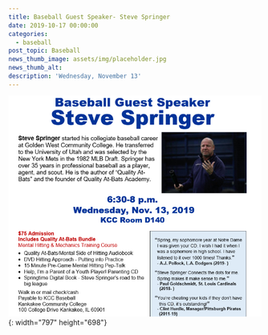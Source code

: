 ```yaml
---
title: Baseball Guest Speaker- Steve Springer
date: 2019-10-17 00:00:00
categories:
  - baseball
post_topic: Baseball
news_thumb_image: assets/img/placeholder.jpg
news_thumb_alt:
description: 'Wednesday, November 13'
---
```


![](/uploads/news/springer.PNG){: width="797" height="698"}
